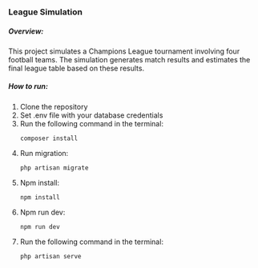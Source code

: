 ### League Simulation

##### Overview:
This project simulates a Champions League tournament involving four football teams. The simulation generates match results and estimates the final league table based on these results.

##### How to run:

1. Clone the repository
2. Set .env file with your database credentials
3. Run the following command in the terminal:
    ```
    composer install
    ```
4. Run migration:
    ```
    php artisan migrate
    ```
5. Npm install:
    ```
    npm install
    ```
6. Npm run dev:
    ```
    npm run dev
    ```
7. Run the following command in the terminal:
    ```
    php artisan serve
    ```
